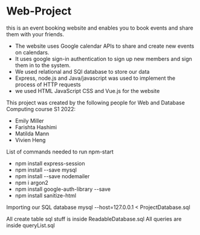 # Web-Project 
this is an event booking website and enables you to book events and share them with your friends. 
* The website uses Google calendar APIs to share and create new events on calendars. 
* It uses google sign-in authentication to sign up new members and sign them in to the system.
* We used relational and SQl database to store our data 
* Express, node.js and Java/javascript was used to implement the process of HTTP requests
* we used HTML JavaScript CSS and Vue.js for the website

This project was created by the following people for Web and Database Computing course S1 2022:
* Emily Miller
* Farishta Hashimi
* Matilda Mann
* Vivien Heng

List of commands needed to run npm-start

* npm install express-session
* npm install --save mysql
* npm install --save nodemailer
* npm i argon2
* npm install google-auth-library --save
* npm install sanitize-html


Importing our SQL database
mysql --host=127.0.0.1 < ProjectDatabase.sql

All create table sql stuff is inside ReadableDatabase.sql
All queries are inside queryList.sql
